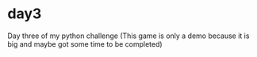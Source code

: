 # day3
Day three of my python challenge
(This game is only a demo because it is big and maybe got some time to be completed)
